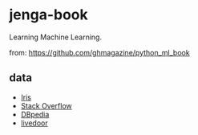 # jenga-book
Learning Machine Learning.

from: https://github.com/ghmagazine/python_ml_book

## data
- [Iris](https://archive.ics.uci.edu/ml/datasets/iris)
- [Stack Overflow](https://insights.stackoverflow.com/survey)
- [DBpedia](https://downloads.dbpedia.org/2016-10/core-i18n/ja/)
- [livedoor](https://www.rondhuit.com/download.html#ldcc)
